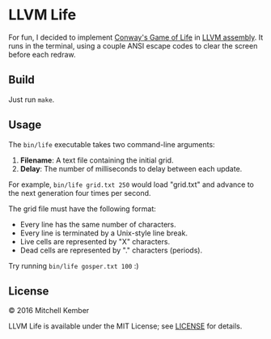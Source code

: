 # LLVM Life

For fun, I decided to implement [Conway's Game of Life][1] in [LLVM assembly][2]. It runs in the terminal, using a couple ANSI escape codes to clear the screen before each redraw.

[1]: https://en.wikipedia.org/wiki/Conway's_Game_of_Life
[2]: http://llvm.org/docs/LangRef.html

## Build

Just run `make`.

## Usage

The `bin/life` executable takes two command-line arguments:

1. **Filename**: A text file containing the initial grid.
2. **Delay**: The number of milliseconds to delay between each update.

For example, `bin/life grid.txt 250` would load "grid.txt" and advance to the next generation four times per second.

The grid file must have the following format:

- Every line has the same number of characters.
- Every line is terminated by a Unix-style line break.
- Live cells are represented by "X" characters.
- Dead cells are represented by "." characters (periods).

Try running `bin/life gosper.txt 100` :)

## License

© 2016 Mitchell Kember

LLVM Life is available under the MIT License; see [LICENSE](LICENSE.md) for details.

